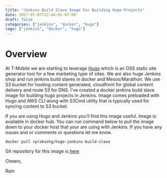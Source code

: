 ```yaml
---
title: "Jenkins Build Slave Image For Building Hugo Projects"
date: 2017-07-07T22:44:01-07:00
draft: false
categories: ["jenkins", "docker", "hugo"]
tags: ["jenkins", "docker", "hugo"]
---
```

# Overview
At T-Mobile we are starting to leverage [Hugo](http://gohugo.io) which is an OSS static site generator tool for a few marketing type of sites. We are also huge Jenkins shop and run jenkins build slaves in docker and Mesos/Marathon. We use S3 bucket for hosting content generated, cloudfront for global content delivery and route 53 for DNS. I've created a docker jenkins build slave image for building hugo projects in Jenkins. Image comes preloaded with Hugo and AWS CLI along with S3Cmd utility that is typically used for syncing content to S3 bucket.

If you are using Hugo and Jenkins you'll find this image useful. Image is available in docker hub. You can run command below to pull the image down to your docker host that your are using with Jenkins. If you have any issues and or comments or questions let me know.
```
docker pull rprakashg/hugo-jenkins-build-slave
```

Git repository for this image is [here](http://github.com/rprakashg/hugo-jenkins-build-slave)

Cheers,

Ram

